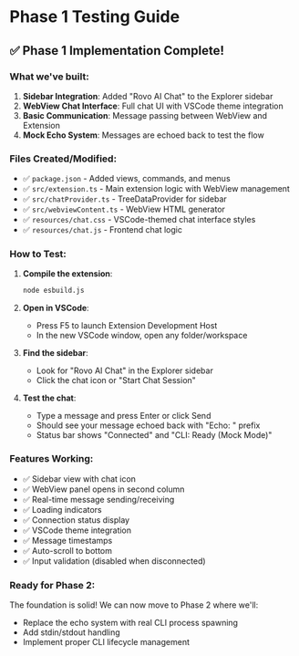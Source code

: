 # Phase 1 Testing Guide

## ✅ Phase 1 Implementation Complete!

### What we've built:

1. **Sidebar Integration**: Added "Rovo AI Chat" to the Explorer sidebar
2. **WebView Chat Interface**: Full chat UI with VSCode theme integration
3. **Basic Communication**: Message passing between WebView and Extension
4. **Mock Echo System**: Messages are echoed back to test the flow

### Files Created/Modified:

- ✅ `package.json` - Added views, commands, and menus
- ✅ `src/extension.ts` - Main extension logic with WebView management
- ✅ `src/chatProvider.ts` - TreeDataProvider for sidebar
- ✅ `src/webviewContent.ts` - WebView HTML generator
- ✅ `resources/chat.css` - VSCode-themed chat interface styles
- ✅ `resources/chat.js` - Frontend chat logic

### How to Test:

1. **Compile the extension**:
   ```bash
   node esbuild.js
   ```

2. **Open in VSCode**:
   - Press F5 to launch Extension Development Host
   - In the new VSCode window, open any folder/workspace

3. **Find the sidebar**:
   - Look for "Rovo AI Chat" in the Explorer sidebar
   - Click the chat icon or "Start Chat Session"

4. **Test the chat**:
   - Type a message and press Enter or click Send
   - Should see your message echoed back with "Echo: " prefix
   - Status bar shows "Connected" and "CLI: Ready (Mock Mode)"

### Features Working:

- ✅ Sidebar view with chat icon
- ✅ WebView panel opens in second column
- ✅ Real-time message sending/receiving
- ✅ Loading indicators
- ✅ Connection status display
- ✅ VSCode theme integration
- ✅ Message timestamps
- ✅ Auto-scroll to bottom
- ✅ Input validation (disabled when disconnected)

### Ready for Phase 2:

The foundation is solid! We can now move to Phase 2 where we'll:
- Replace the echo system with real CLI process spawning
- Add stdin/stdout handling
- Implement proper CLI lifecycle management